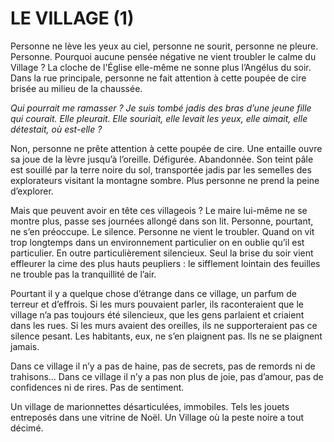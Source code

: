 # LE VILLAGE (1)

Personne ne lève les yeux au ciel, personne ne sourit, personne ne pleure. Personne. Pourquoi aucune pensée négative ne vient troubler le calme du Village ? La cloche de l'Église  elle-même ne sonne plus l’Angélus du soir. Dans la rue principale,  personne ne fait attention à cette poupée de cire brisée au milieu de la chaussée.

_Qui pourrait me ramasser ? Je suis tombé jadis des bras d’une jeune fille qui courait. Elle pleurait. Elle souriait, elle levait les yeux, elle aimait, elle détestait, où est-elle ?_

Non, personne ne prête attention à cette poupée de cire. Une entaille ouvre sa joue de la lèvre jusqu’à l’oreille. Défigurée. Abandonnée. Son teint pâle est souillé par la terre noire du sol, transportée jadis par les semelles des explorateurs visitant la montagne sombre. Plus personne ne prend la peine d’explorer.

Mais que peuvent avoir en tête ces villageois ? Le maire lui-même ne se montre plus, passe ses journées allongé dans son lit. Personne, pourtant, ne s’en préoccupe. Le silence. Personne ne vient le troubler. Quand on vit trop longtemps dans un environnement particulier on en oublie  qu’il est particulier. En outre particulièrement silencieux. Seul la brise du soir vient effleurer la cime des plus hauts peupliers : le sifflement lointain des feuilles ne trouble pas la tranquillité de l’air.

Pourtant il y a quelque chose d’étrange dans ce village, un parfum de terreur et d’effrois. Si les murs pouvaient parler, ils raconteraient que le village n’a pas toujours été silencieux, que les gens parlaient et criaient dans les rues. Si les murs avaient des oreilles, ils ne supporteraient pas ce silence pesant. Les habitants, eux, ne s’en plaignent pas. Ils ne se plaignent jamais.

Dans ce village il n’y a pas de haine, pas de secrets, pas de remords ni de trahisons… Dans ce village il n’y a pas non plus de joie, pas d’amour, pas de confidences ni de rires. Pas de sentiment.

Un village de marionnettes désarticulées, immobiles. Tels les jouets entreposés dans une vitrine de Noël. Un Village où la peste noire a tout décimé.


